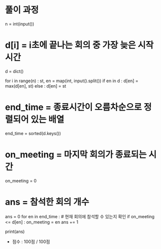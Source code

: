 # 풀이 과정 
n = int(input())

# d[i] = i초에 끝나는 회의 중 가장 늦은 시작시간
d = dict()

for i in range(n) :
    st, en = map(int, input().split())
    if en in d :
        d[en] = max(d[en], st)
    else :
        d[en] = st

# end_time = 종료시간이 오름차순으로 정렬되어 있는 배열
end_time = sorted(d.keys())

# on_meeting = 마지막 회의가 종료되는 시간
on_meeting = 0
# ans = 참석한 회의 개수
ans = 0
for en in end_time :
    # 현재 회의에 참석할 수 있는지 확인
    if on_meeting <= d[en] :
        on_meeting = en
        ans += 1

print(ans)

- 점수 : 100점 / 100점
